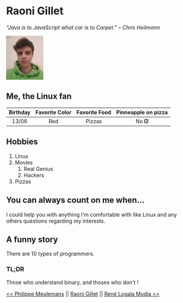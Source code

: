 # Raoni Gillet


_“Java is to JavaScript what car is to Carpet.” – Chris Heilmann_

![Raoni Gillet](raoni_small.png)

## Me, the Linux fan

| Birthday | Favorite Color | Favorite Food | Pinneapple on pizza |
| :-------------: |:-------------:| :-----------: |:-------------:|
| 13/06 | Red | Pizzas | No ❎ |

## Hobbies

1. Linux
2. Movies
    1. Real Genius
    2. Hackers
3. Pizzas

## You can always count on me when...

I could help you with anything I'm comfortable with like Linux and any others questions regarding my interests.

## A funny story

There are 10 types of programmers.

### TL;DR

Those who understand binary, and thoses who don't !

 [<< Philippe Meulemans](https://github.com/Laverdure77/markdown-challenge/blob/main/README.md) || [Raoni Gillet](https://github.com/GRaonix/markdown-challenge/blob/main/README.md) || [René Logala Modia >>](https://github.com/logmodia/markdown-challenge)
